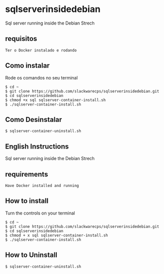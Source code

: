 # sqlserverinsidedebian
Sql server running inside the Debian Strech

## requisitos
    Ter o Docker instalado e rodando

## Como instalar 

Rode os comandos no seu terminal

    $ cd ~
    $ git clone https://github.com/slackwarecps/sqlserverinsidedebian.git
    $ cd sqlserverinsidedebian
    $ chmod +x sql sqlserver-container-install.sh
    $ ./sqlserver-container-install.sh

## Como Desinstalar

    $ sqlserver-container-uninstall.sh

    
## English Instructions

Sql server running inside the Debian Strech

## requirements
    Have Docker installed and running

## How to install

Turn the controls on your terminal

    $ cd ~
    $ git clone https://github.com/slackwarecps/sqlserverinsidedebian.git
    $ cd sqlserverinsidedebian
    $ chmod + x sql sqlserver-container-install.sh    
    $ ./sqlserver-container-install.sh

## How to Uninstall

    $ sqlserver-container-uninstall.sh
